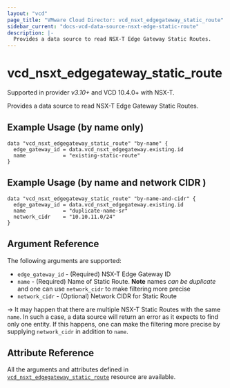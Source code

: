 ```yaml
---
layout: "vcd"
page_title: "VMware Cloud Director: vcd_nsxt_edgegateway_static_route"
sidebar_current: "docs-vcd-data-source-nsxt-edge-static-route"
description: |-
  Provides a data source to read NSX-T Edge Gateway Static Routes.
---
```


# vcd\_nsxt\_edgegateway\_static\_route

Supported in provider *v3.10+* and VCD 10.4.0+ with NSX-T.

Provides a data source to read NSX-T Edge Gateway Static Routes.

## Example Usage (by name only)

```hcl
data "vcd_nsxt_edgegateway_static_route" "by-name" {
  edge_gateway_id = data.vcd_nsxt_edgegateway.existing.id
  name            = "existing-static-route"
}
```

## Example Usage (by name and network CIDR )

```hcl
data "vcd_nsxt_edgegateway_static_route" "by-name-and-cidr" {
  edge_gateway_id = data.vcd_nsxt_edgegateway.existing.id
  name            = "duplicate-name-sr"
  network_cidr    = "10.10.11.0/24"
}
```

## Argument Reference

The following arguments are supported:

* `edge_gateway_id` - (Required) NSX-T Edge Gateway ID
* `name` - (Required) Name of Static Route. **Note** names *can be duplicate* and one can use
  `network_cidr` to make filtering more precise
* `network_cidr` - (Optional) Network CIDR for Static Route

-> It may happen that there are multiple NSX-T Static Routes with the same `name`. In such a case, a
data source will return an error as it expects to find only one entity. If this happens, one can
make the filtering more precise by supplying `network_cidr` in addition to `name`.

## Attribute Reference

All the arguments and attributes defined in
[`vcd_nsxt_edgegateway_static_route`](/providers/vmware/vcd/latest/docs/resources/nsxt_edgegateway_static_route)
resource are available.
